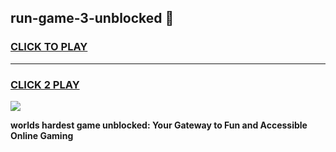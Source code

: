 
## run-game-3-unblocked 👋
<h3>
<a href="https://premium.freeplayer.one?title=run-game-3-unblocked&ref=14F">CLICK TO PLAY</a></h3>
<hr>

<h3>
<a href="https://premium.freeplayer.one?title=run-game-3-unblocked&ref=14F">CLICK 2 PLAY</a>
  
</h3>

<a href="https://premium.freeplayer.one?title=run-game-3-unblocked&ref=12F/"><img src="https://clearcache.store/games.png"></a>


**worlds hardest game unblocked: Your Gateway to Fun and Accessible Online Gaming**
